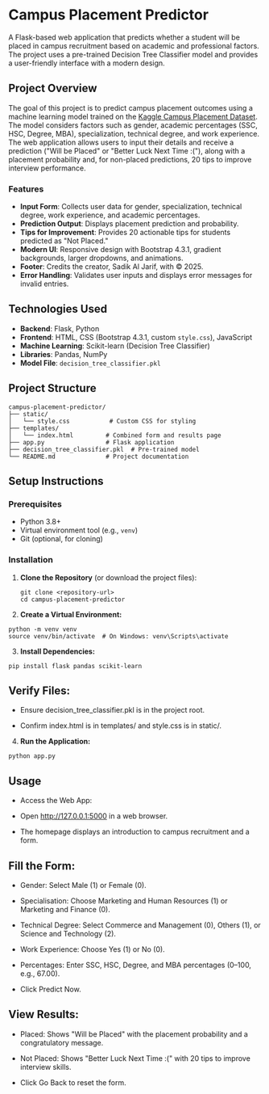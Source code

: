 # Campus Placement Predictor

A Flask-based web application that predicts whether a student will be placed in campus recruitment based on academic and professional factors. The project uses a pre-trained Decision Tree Classifier model and provides a user-friendly interface with a modern design.

## Project Overview

The goal of this project is to predict campus placement outcomes using a machine learning model trained on the [Kaggle Campus Placement Dataset](https://www.kaggle.com/benroshan/factors-affecting-campus-placement). The model considers factors such as gender, academic percentages (SSC, HSC, Degree, MBA), specialization, technical degree, and work experience. The web application allows users to input their details and receive a prediction ("Will be Placed" or "Better Luck Next Time :("), along with a placement probability and, for non-placed predictions, 20 tips to improve interview performance.

### Features
- **Input Form**: Collects user data for gender, specialization, technical degree, work experience, and academic percentages.
- **Prediction Output**: Displays placement prediction and probability.
- **Tips for Improvement**: Provides 20 actionable tips for students predicted as "Not Placed."
- **Modern UI**: Responsive design with Bootstrap 4.3.1, gradient backgrounds, larger dropdowns, and animations.
- **Footer**: Credits the creator, Sadik Al Jarif, with © 2025.
- **Error Handling**: Validates user inputs and displays error messages for invalid entries.

## Technologies Used
- **Backend**: Flask, Python
- **Frontend**: HTML, CSS (Bootstrap 4.3.1, custom `style.css`), JavaScript
- **Machine Learning**: Scikit-learn (Decision Tree Classifier)
- **Libraries**: Pandas, NumPy
- **Model File**: `decision_tree_classifier.pkl`

## Project Structure
```
campus-placement-predictor/
├── static/
│   └── style.css           # Custom CSS for styling
├── templates/
│   └── index.html         # Combined form and results page
├── app.py                 # Flask application
├── decision_tree_classifier.pkl  # Pre-trained model
└── README.md              # Project documentation

```


## Setup Instructions

### Prerequisites
- Python 3.8+
- Virtual environment tool (e.g., `venv`)
- Git (optional, for cloning)

### Installation
1. **Clone the Repository** (or download the project files):
   ```
   git clone <repository-url>
   cd campus-placement-predictor
   ```
2. **Create a Virtual Environment:**
```
python -m venv venv
source venv/bin/activate  # On Windows: venv\Scripts\activate
```

3. **Install Dependencies:**

```
pip install flask pandas scikit-learn
```
## Verify Files:

- Ensure decision_tree_classifier.pkl is in the project root.

- Confirm index.html is in templates/ and style.css is in static/.

4. **Run the Application:**
```
python app.py
```

## Usage
- Access the Web App:
- Open http://127.0.0.1:5000 in a web browser.

- The homepage displays an introduction to campus recruitment and a form.

## Fill the Form:
- Gender: Select Male (1) or Female (0).

- Specialisation: Choose Marketing and Human Resources (1) or Marketing and Finance (0).

- Technical Degree: Select Commerce and Management (0), Others (1), or Science and Technology (2).

- Work Experience: Choose Yes (1) or No (0).

- Percentages: Enter SSC, HSC, Degree, and MBA percentages (0–100, e.g., 67.00).

- Click Predict Now.

## View Results:
- Placed: Shows "Will be Placed" with the placement probability and a congratulatory message.

- Not Placed: Shows "Better Luck Next Time :(" with 20 tips to improve interview skills.

- Click Go Back to reset the form.

